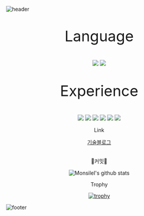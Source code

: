 ![header](https://capsule-render.vercel.app/api?type=waving&color=auto&height=300&section=header&text=HANSAEM&fontSize=90&animation=fadeIn&fontAlignY=38&desc=Developer!&descAlignY=51&descAlign=62)
<p align='center' style="font-size: 40px;"> Language </p>
<p align='center'>
  <img src="https://img.shields.io/badge/C%23-7ED321?style=for-the-badge&logo=CSharp&logoColor=white">
  <img src="https://img.shields.io/badge/JAVA-117ACA?style=for-the-badge&logo=Java&logoColor=white">
</p>
<p align='center' style="font-size: 40px;"> Experience </p>
<p align='center'>
  <img src="https://img.shields.io/badge/SpringBoot-6DB33F?style=for-the-badge&logo=SpringBoot&logoColor=white"/>
  <img src="https://img.shields.io/badge/HTML5-E34F26?style=for-the-badge&logo=HTML5&logoColor=white"/>
  <img src="https://img.shields.io/badge/JavaScript-F7DF1E?style=for-the-badge&logo=JavaScript&logoColor=white"/>
  <img src="https://img.shields.io/badge/MySQL-4479A1?style=for-the-badge&logo=MySQL&logoColor=white"/>
  <img src="https://img.shields.io/badge/Unity-A4373A?style=for-the-badge&logo=Unity&logoColor=white">
  <img src="https://img.shields.io/badge/Flutter-A4373B?style=for-the-badge&logo=Flutter&logoColor=white">
</p>

<p align='center'>
  Link
</p>

<div align="center">
<a  href="https://blog.naver.com/hansaem900d/">기술블로그</a>
<br/>
<br/>
  
</div>

<p align='center'>
  🍿커밋🍿
</p>

<div align="center">

![MonsileI's github stats](https://github-readme-stats.vercel.app/api?username=MonsileI&show_icons=true)
  
</div>
<p align='center'>
  Trophy
</p>

<div align="center">
  
[![trophy](https://github-profile-trophy.vercel.app/?username=MonsileI)](https://github.com/ryo-ma/github-profile-trophy)
  
</div>

![footer](https://capsule-render.vercel.app/api?type=wave&color=auto&height=200&section=footer&text=Ç'est%20LaVie!&fontSize=90)


<!--
**MonsileI/MonsileI** is a ✨ _special_ ✨ repository because its `README.md` (this file) appears on your GitHub profile.


[![MonsileI's github stats](https://github-readme-stats.vercel.app/api/top-langs/?username=MonsileI&show_icons=true&hide_border=true&title_color=004386&icon_color=004386&layout=compact)](https://github.com/MonsileI)


Here are some ideas to get you started:

- 🔭 I’m currently working on ...
- 🌱 I’m currently learning ...
- 👯 I’m looking to collaborate on ...
- 🤔 I’m looking for help with ...
- 💬 Ask me about ...
- 📫 How to reach me: ...
- 😄 Pronouns: ...
- ⚡ Fun fact: ...
-->
